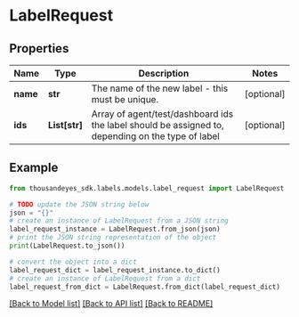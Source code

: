 # LabelRequest


## Properties

Name | Type | Description | Notes
------------ | ------------- | ------------- | -------------
**name** | **str** | The name of the new label - this must be unique. | [optional] 
**ids** | **List[str]** | Array of agent/test/dashboard ids the label should be assigned to, depending on the type of label | [optional] 

## Example

```python
from thousandeyes_sdk.labels.models.label_request import LabelRequest

# TODO update the JSON string below
json = "{}"
# create an instance of LabelRequest from a JSON string
label_request_instance = LabelRequest.from_json(json)
# print the JSON string representation of the object
print(LabelRequest.to_json())

# convert the object into a dict
label_request_dict = label_request_instance.to_dict()
# create an instance of LabelRequest from a dict
label_request_from_dict = LabelRequest.from_dict(label_request_dict)
```
[[Back to Model list]](../README.md#documentation-for-models) [[Back to API list]](../README.md#documentation-for-api-endpoints) [[Back to README]](../README.md)


